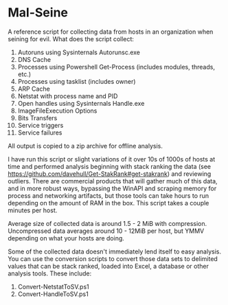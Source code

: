Mal-Seine
=========

A reference script for collecting data from hosts in an organization when seining for evil.
What does the script collect:
  1. Autoruns using Sysinternals Autorunsc.exe
  2. DNS Cache
  3. Processes using Powershell Get-Process (includes modules, threads, etc.)
  4. Processes using tasklist (includes owner)
  5. ARP Cache
  6. Netstat with process name and PID
  7. Open handles using Sysinternals Handle.exe
  8. ImageFileExecution Options
  9. Bits Transfers
  10. Service triggers
  11. Service failures

All output is copied to a zip archive for offline analysis.

I have run this script or slight variations of it over 10s of 1000s of hosts at time and performed analysis beginning with stack ranking the data (see https://github.com/davehull/Get-StakRank#get-stakrank) and reviewing outliers. There are commercial products that will gather much of this data, and in more robust ways, bypassing the WinAPI and scraping memory for process and networking artifacts, but those tools can take hours to run depending on the amount of RAM in the box. This script takes a couple minutes per host.

Average size of collected data is around 1.5 - 2 MiB with compression. Uncompressed data averages around 10 - 12MiB per
host, but YMMV depending on what your hosts are doing.

Some of the collected data doesn't immediately lend itself to easy analysis. You can use the conversion scripts to convert those data sets to delimited values that can be stack ranked, loaded into Excel, a database or other analysis tools. These include:
  1. Convert-NetstatToSV.ps1
  2. Convert-HandleToSV.ps1

